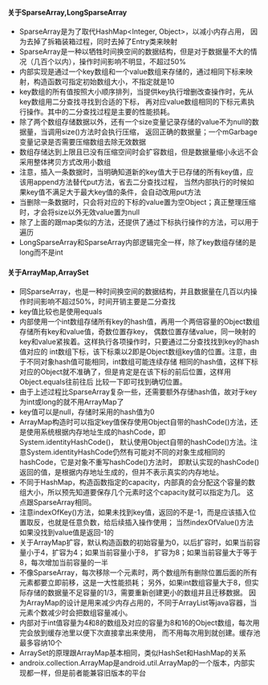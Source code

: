 #### 关于SparseArray,LongSparseArray
- SparseArray是为了取代HashMap<Integer, Object>，以减小内存占用，
    因为去掉了拆箱装箱过程，同时去掉了Entry类来映射
- SparseArray是一种以牺牲时间换空间的数据结构，但是对于数据量不大的情况（几百个以内），操作时间影响不明显，不超过50%
- 内部实现是通过一个key数组和一个value数组来存储的，通过相同下标来映射，构造函数可指定初始数组大小，不指定就是10
- key数组的所有值按照大小顺序排列，当提供key执行增删改查操作时，先从key数组用二分查找寻找到合适的下标，
    再对应value数组相同的下标元素执行操作。其中的二分查找过程是主要的性能损耗。
- 除了两个数组存储数据以外，还有一个size变量记录存储的value不为null的数据量，当调用size()方法时会执行压缩，
    返回正确的数据量；一个mGarbage变量记录是否需要压缩数组去除无效数据
- 数组存储达到上限且已没有压缩空间时会扩容数组，但是数据量缩小永远不会采用整体拷贝方式改用小数组
- 注意，插入一条数据时，当明确知道新的key值大于已存储的所有key值，应该用append方法替代put方法，省去二分查找过程，
    当然内部执行的时候如果key值不满足大于最大key值的条件，会自动改用put方法
- 当删除一条数据时，只会将对应的下标的value置为空Object；真正整理压缩时，才会将size以外无效value置为null
- 除了上面的跟map类似的方法，还提供了通过下标执行操作的方法，可以用于遍历
- LongSparseArray和SparseArray内部逻辑完全一样，除了key数组存储的是long而不是int

#### 关于ArrayMap,ArraySet
- 同SparseArray，也是一种时间换空间的数据结构，并且数据量在几百以内操作时间影响不超过50%，时间开销主要是二分查找
- key值比较也是使用equals
- 内部使用一个int数组存储所有key的hash值，再用一个两倍容量的Object数组存储所有key和value值，奇数位置存key，
    偶数位置存储value，同一映射的key和value紧挨着。这样执行各项操作时，只要通过二分查找找到key的hash值对应的
    int数组下标，该下标乘以2即是Object数组key值的位置。注意，由于不同对象hash值可能相同，int数组可能连续存储
    相同的hash值，这样下标对应的Object就不准确了，但是肯定是在该下标的前后位置，这样用Object.equals往前往后
    比较一下即可找到确切位置。
- 由于上述过程比SparseArray复杂一些，还需要额外存储hash值，故对于key为int或long的就不用ArrayMap了
- key值可以是null，存储时采用的hash值为0
- ArrayMap构造时可以指定key值保存使用Object自带的hashCode()方法，还是使用系统根据内存地址生成的hashCode，即System.identityHashCode()，
    默认使用Object自带的hashCode()方法。注意System.identityHashCode仍然有可能对不同的对象生成相同的hashCode，它是对象不重写hashCode()方法时，
    即默认实现的hashCode()返回的值，是根据内存地址生成的，但并不表示真实的内存地址。
- 不同于HashMap，构造函数指定的capacity，内部真的会分配这个容量的数组大小，所以预先知道要保存几个元素时这个capacity就可以指定为几。
  这点跟SparseArray相同。
- 注意indexOfKey()方法，如果未找到key值，返回的不是-1，而是应该插入位置取反，也就是任意负数，给后续插入操作使用；
    当然indexOfValue()方法如果没找到value值是返回-1的
- 关于ArrayMap扩容，默认构造函数的初始容量为0，以后扩容时，如果当前容量小于4，扩容为4；如果当前容量小于8，
    扩容为8；如果当前容量大于等于8，每次增加当前容量的一半
- 不像SparseArray，每次移除一个元素时，两个数组所有删除位置后面的所有元素都要立即前移，这是一大性能损耗；
    另外，如果int数组容量大于8，但实际存储的数据量不足容量的1/3，需要重新创建更小的数组并且迁移数据。
    因为ArrayMap的设计是用来减少内存占用的，不同于ArrayList等java容器，当元素个数减少时会把数组容量减小。
- 内部对于int值容量为4和8的数组及对应的容量为8和16的Object数组，每次用完会放到缓存池里以便下次直接拿出来使用，
    而不用每次用到就创建。缓存池最多容纳10个
- ArraySet的原理跟ArrayMap基本相同，类似HashSet和HashMap的关系
- androix.collection.ArrayMap是android.util.ArrayMap的一个版本，内部实现都一样，但是前者能兼容旧版本的平台
